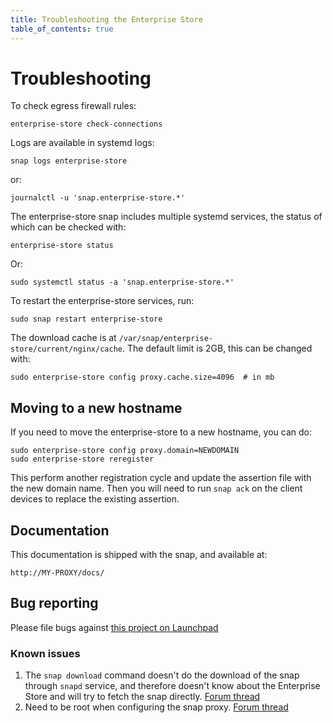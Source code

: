 ```yaml
---
title: Troubleshooting the Enterprise Store
table_of_contents: true
---
```


# Troubleshooting

To check egress firewall rules:

    enterprise-store check-connections

Logs are available in systemd logs:

    snap logs enterprise-store

or:

    journalctl -u 'snap.enterprise-store.*'


The enterprise-store snap includes multiple systemd services, the status of
which can be checked with:

    enterprise-store status

Or:

    sudo systemctl status -a 'snap.enterprise-store.*'

To restart the enterprise-store services, run:

    sudo snap restart enterprise-store

The download cache is at `/var/snap/enterprise-store/current/nginx/cache`.
The default limit is 2GB, this can be changed with:

    sudo enterprise-store config proxy.cache.size=4096  # in mb

## Moving to a new hostname

If you need to move the enterprise-store to a new hostname, you can do:

    sudo enterprise-store config proxy.domain=NEWDOMAIN
    sudo enterprise-store reregister

This perform another registration cycle and update the assertion file
with the new domain name.
Then you will need to run `snap ack` on the client devices to replace the existing assertion.

## Documentation

This documentation is shipped with the snap, and available at:

    http://MY-PROXY/docs/

## Bug reporting

Please file bugs against [this project on Launchpad](https://bugs.launchpad.net/snapstore)


### Known issues

1. The `snap download` command doesn't do the download of the snap through
   `snapd` service, and therefore doesn't know about the Enterprise Store
   and will try to fetch the snap directly. [Forum
   thread](https://forum.snapcraft.io/t/improvements-in-snap-download/1422)
2. Need to be root when configuring the snap proxy.
   [Forum thread](https://forum.snapcraft.io/t/should-snapctl-set-in-apps-trigger-the-configure-hook/2032/7)

